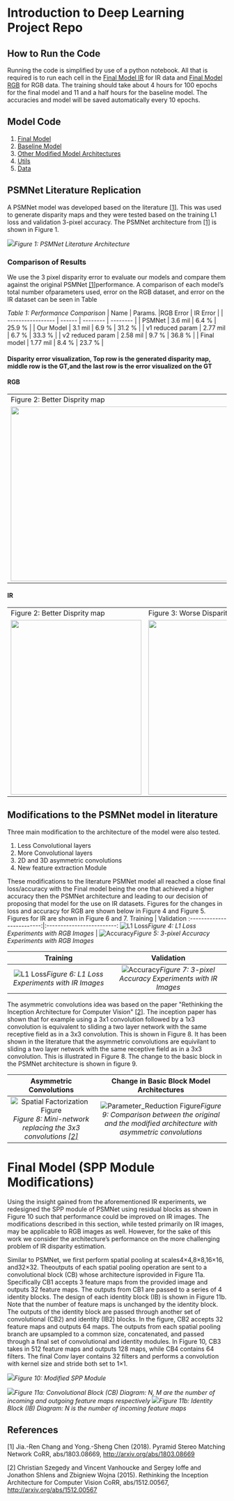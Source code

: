 
# Introduction to Deep Learning Project Repo

## How to Run the Code

Running the code is simplified by use of a python notebook. All that is required is to run each cell in the [Final Model IR](Models/Final/Final_Model_IR.ipynb) for IR data and [Final Model RGB](Models/Final/final_model_rgb.ipynb) for RGB data. The training should take about 4 hours for 100 epochs for the final model and 11 and a half hours for the baseline model. The accuracies and model will be saved automatically every 10 epochs.

## Model Code

1. [Final Model](Models/Final/psmreimp_ir(1).ipynb)
2. [Baseline Model](Models/Baseline/11785_ProjMidterm_Baseline.ipynb)
3. [Other Modified Model Architectures](Models/Modified/11785_ProjMidterm_Parameter_Reduction.ipynb)
4. [Utils](Utils/plot_util.py)
5. [Data](Utils/data)

## PSMNet Literature Replication 

A PSMNet model was developed based on the literature [[1]](#1).  This was used to generate disparity maps and they were tested based on the training L1 loss and validation 3-pixel accuracy.  The PSMNet architecture from [[1]](#1) is shown in Figure 1.  

![](./Images/new_psmnet.png)*Figure 1: PSMNet Literature Architecture*

### Comparison of Results
We use the 3 pixel disparity error to evaluate our models and compare them against the original PSMNet [[1]](#1)performance.  A comparison of each model’s total number ofparameters used, error on the RGB dataset, and error on the IR dataset can be seen in Table

*Table 1: Performance Comparison*
| Name              |  Params. |RGB Error | IR Error |
| ----------------- | ------   | -------- | -------- |
| PSMNet            | 3.6 mil  | 6.4 %    | 25.9 %   |
| Our Model         | 3.1 mil  | 6.9 %    | 31.2 %   |
| v1 reduced param  | 2.77 mil | 6.7 %    | 33.3 %   |
| v2 reduced param  | 2.58 mil | 9.7 %    | 36.8 %   |
| Final model       | 1.77 mil | 8.4 %    | 23.7 %   |
#### Disparity error visualization, Top row is the generated disparity map, middle row is the GT,and the last row is the error visualized on the GT
#### RGB
<table>
  <tr>
    <td>Figure 2: Better Disprity map </td>
     <td>Figure 3: Worse Disparity Map</td>
  </tr>
  <tr>
    <td><img src="./Images/Ref_err.png" width=600 height=400></td>
    <td><img src="./Images/Model_err.png" width=600 height=400></td> 
  </tr>
 </table>

#### IR
<table>
  <tr>
    <td>Figure 2: Better Disprity map </td>
     <td>Figure 3: Worse Disparity Map</td>
  </tr>
  <tr>
    <td><img src="./Images/lerr.png" width=300 height=400></td>
    <td><img src="./Images/hierr.png" width=300 height=400></td> 
  </tr>
 </table>

## Modifications to the PSMNet model in literature

Three main modification to the architecture of the model were also tested. 

1. Less Convolutional layers
2. More Convolutional layers
3. 2D and 3D asymmetric convolutions
4. New feature extraction Module 


These modifications to the literature PSMNet model all reached a close final loss/accuracy with the Final model being the one that achieved a higher accuracy then the PSMNet architecture and leading to our decision of proposing that model for the use on IR datasets.  Figures for the changes in loss and accuracy for RGB are shown below in Figure 4 and Figure 5.  Figures for IR are shown in Figure 6 and 7.
             Training                                              |                                        Validation
:-------------------------:|:-------------------------:
![L1 Loss](./Utils/plots/rgb_loss.png)*Figure 4: L1 Loss Experiments with RGB Images*  |  ![Accuracy](./Utils/plots/rgb_acc.png)*Figure 5: 3-pixel Accuracy Experiments with RGB Images*


|            Training                                              |                                        Validation|
:-------------------------:|:-------------------------:
![L1 Loss](./Utils/plots/ir_loss.png)*Figure 6: L1 Loss Experiments with IR Images*  |  ![Accuracy](./Utils/plots/ir_acc.png)*Figure 7: 3-pixel Accuracy Experiments with IR Images*



The asymmetric convolutions idea was based on the paper "Rethinking the Inception Architecture for Computer Vision" [[2]](#2).  The inception paper has shown that for example using a 3x1 convolution followed by a 1x3 convolution is equivalent to sliding a two layer network with the same receptive field as in a 3x3 convolution.  This is shown in Figure 8.  It has been shown in the literature that the asymmetric convolutions are equivilant to sliding a two layer network with the same receptive field as in a 3x3 convolution.  This is illustrated in Figure 8.  The change to the basic block in the PSMNet architecture is shown in figure 9.  


Asymmetric Convolutions                                                                                                     |  Change in Basic Block Model Architectures 
:-------------------------:|:-------------------------:
![Spatial Factorization Figure](./Images/Spatial_Factorization.png)*Figure 8: Mini-network replacing the 3x3 convolutions [[2]](#2)*  |  ![Parameter_Reduction Figure](./Images/Parameter_Reduction.png)*Figure 9: Comparison between the original and the modified architecture with asymmetric convolutions*


# Final Model (SPP Module Modifications)
Using the insight gained from the aforementioned IR experiments, we redesigned the SPP module of PSMNet using residual blocks as shown in Figure 10 such that performance could be improved on IR images. The modifications described in this section, while tested primarily on IR images, may be applicable to RGB images as well. However, for the sake of this work we consider the architecture’s performance on the more challenging problem of IR disparity estimation.

Similar to PSMNet, we first perform spatial pooling at scales4×4,8×8,16×16, and32×32. Theoutputs of each spatial pooling operation are sent to a convolutional block (CB) whose architecture isprovided in Figure 11a. Specifically CB1 accepts 3 feature maps from the provided image and outputs 32 feature maps. The outputs from CB1 are passed to a series of 4 identity blocks. The design of each identity block (IB) is shown in Figure 11b. Note that the number of feature maps is unchanged by the identity block. The outputs of the identity block are passed through another set of convolutional (CB2) and identity (IB2) blocks. In the figure, CB2 accepts 32 feature maps and outputs 64 maps.  The outputs from each spatial pooling branch are upsampled to a common size, concatenated, and passed through a final set of convolutional and identity modules.  In Figure 10, CB3 takes in 512 feature maps and outputs 128 maps, while CB4 contains 64 filters. The final Conv layer contains 32 filters and performs a convolution with kernel size and stride both set to 1×1.

![](./Images/spp_mod.png)*Figure 10: Modified SPP Module*

![](./Images/conv_block.png)*Figure 11a: Convolutional Block (CB) Diagram: N, M are the number of incoming and outgoing feature maps respectively*
![](./Images/identity_block.png)*Figure 11b: Identity Block (IB) Diagram: N is the number of incoming feature maps*



## References
<a id="1">[1]</a> 
Jia.-Ren Chang and Yong.-Sheng Chen (2018). 
Pyramid Stereo Matching Network
CoRR, abs/1803.08669, http://arxiv.org/abs/1803.08669

<a id="2">[2]</a> 
Christian Szegedy and
               Vincent Vanhoucke and
               Sergey Ioffe and
               Jonathon Shlens and
               Zbigniew Wojna (2015). 
Rethinking the Inception Architecture for Computer Vision 
CoRR, abs/1512.00567, http://arxiv.org/abs/1512.00567

